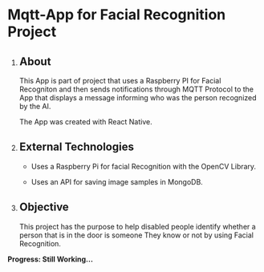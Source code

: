 <h1> Mqtt-App for Facial Recognition Project</h1>

<ol> 
  <li>
    <h2> About </h2>
    <p>This App is part of project that uses a Raspberry PI for Facial Recogniton and then sends notifications through MQTT Protocol to the App that displays a message informing who was the person recognized by the AI.</p>
    <p>The App was created with React Native.</p>
  </li>
  
  <li>
    <h2>External Technologies</h2>
    <ul>
      <li>
        <p>Uses a Raspberry Pi for facial Recognition with the OpenCV Library.</p>
      </li>
      <li>
        <p>Uses an API for saving image samples in MongoDB.</p>
      </li>
    </ul>
  </li>
  <li> 
    <h2>Objective</h2>
    <p>This project has the purpose to help disabled people identify whether a person that is in the door is someone They know or not by using Facial Recognition.</p>
  </li>

</ol>

<p><strong>Progress: Still Working...</strong></p>

